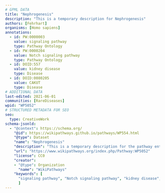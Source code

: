 ```yaml
---
# GPML DATA
title: "Nephrogenesis"
description: "This is a temporary description for Nephrogenesis"
authors: [Fehrhart]
organisms: [Homo sapiens]
annotations:
  - id: PW:0000003
    value: signaling pathway
    type: Pathway Ontology
  - id: PW:0000204
    value: Notch signaling pathway
    type: Pathway Ontology
  - id: DOID:557
    value: kidney disease
    type: Disease
  - id: DOID:0080205
    value: CAKUT
    type: Disease
# ADDITIONAL DATA
last-edited: 2021-06-01
communities: [RareDiseases]
wpid: "WP5052"
# STRUCTURED METADATA FOR SEO
seo:
  type: CreativeWork
schema-jsonld:
  - "@context": https://schema.org/
    "@id": https://wikipathways.github.io/pathways/WP554.html
    "@type": Dataset
    "name": "Nephrogenesis"
    "description": "This is a temporary description for the pathway entitled: Nephrogenesis"
    "url": "https://www.wikipathways.org/index.php/Pathway:WP5052"
    "license": CC0
    "creator":
    - "@type": Organization
      "name": "WikiPathways"
    "keywords": [
      "signaling pathway", "Notch signaling pathway", "kidney disease", "CAKUT",
      ]
---
```


